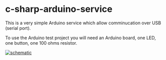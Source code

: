 c-sharp-arduino-service
========================

This is a very simple Arduino service which allow comminucation over USB (serial port).

To use the Arduino test project you will need an Arduino board, one LED, one button, one 100 ohms resistor.

[![schematic](https://github.com/sebastienjouhans/c-sharp-arduino-service/blob/master/fritzing-schematic/schematic_bb.jpg)](#features)
